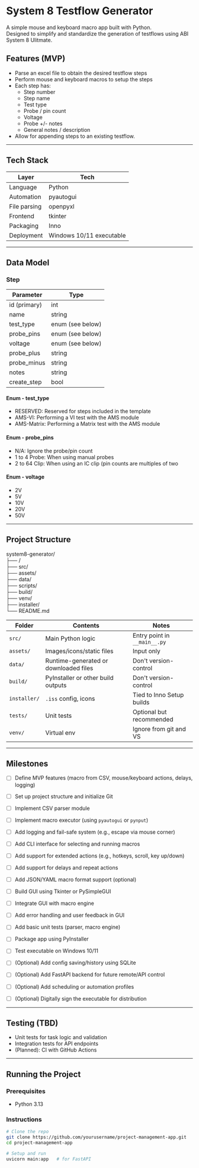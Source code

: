 ﻿# System 8 Testflow Generator

A simple mouse and keyboard macro app built with Python. <br> 
Designed to simplify and standardize the generation of testflows using ABI System 8 Ulitmate.

## Features (MVP)
- Parse an excel file to obtain the desired testflow steps
- Perform mouse and keyboard macros to setup the steps
- Each step has:
    - Step number
	- Step name
	- Test type
	- Probe / pin count
	- Voltage
	- Probe +/- notes
	- General notes / description
- Allow for appending steps to an existing testflow.

---

## Tech Stack

| Layer       | Tech                     |
|------------|---------------------------|
| Language    | Python |
| Automation  | pyautogui |
| File parsing| openpyxl |
| Frontend    | tkinter |
| Packaging   | Inno |
| Deployment  | Windows 10/11 executable |

---

## Data Model

### Step

| Parameter		| Type                     |
|---------------|---------------------------|
| id (primary)	| int |
| name			| string |
| test_type		| enum (see below) |
| probe_pins	| enum (see below) |
| voltage		| enum (see below) |
| probe_plus	| string |
| probe_minus   | string |
| notes			| string |
| create_step	| bool	|

#### Enum - test_type 
- RESERVED: Reserved for steps included in the template <br>
- AMS-VI: Performing a VI test with the AMS module <br>
- AMS-Matrix: Performing a Matrix test with the AMS module <br>

#### Enum - probe_pins 
- N/A: Ignore the probe/pin count <br>
- 1 to 4 Probe: When using manual probes <br>
- 2 to 64 Clip: When using an IC clip (pin counts are multiples of two <br>

#### Enum - voltage 
- 2V
- 5V
- 10V
- 20V
- 50V

---

## Project Structure

system8-generator/ <br>
├── / <br>
├── src/ <br>
├── assets/ <br>
├── data/ <br>
├── scripts/ <br>
├── build/ <br>
├── venv/ <br>
├── installer/ <br>
└── README.md <br>

| Folder       | Contents                              | Notes                        |
| ------------ | ------------------------------------- | ---------------------------- |
| `src/`       | Main Python logic                     | Entry point in `__main__.py` |
| `assets/`    | Images/icons/static files             | Input only                   |
| `data/`      | Runtime-generated or downloaded files | Don't version-control        |
| `build/`     | PyInstaller or other build outputs    | Don't version-control        |
| `installer/` | `.iss` config, icons                  | Tied to Inno Setup builds    |
| `tests/`     | Unit tests                            | Optional but recommended     |
| `venv/`      | Virtual env                           | Ignore from git and VS       |


---

## Milestones

* [ ] Define MVP features (macro from CSV, mouse/keyboard actions, delays, logging)
* [ ] Set up project structure and initialize Git
* [ ] Implement CSV parser module
* [ ] Implement macro executor (using `pyautogui` or `pynput`)
* [ ] Add logging and fail-safe system (e.g., escape via mouse corner)
* [ ] Add CLI interface for selecting and running macros
* [ ] Add support for extended actions (e.g., hotkeys, scroll, key up/down)
* [ ] Add support for delays and repeat actions
* [ ] Add JSON/YAML macro format support (optional)
* [ ] Build GUI using Tkinter or PySimpleGUI
* [ ] Integrate GUI with macro engine
* [ ] Add error handling and user feedback in GUI
* [ ] Add basic unit tests (parser, macro engine)
* [ ] Package app using PyInstaller
* [ ] Test executable on Windows 10/11
* [ ] (Optional) Add config saving/history using SQLite
* [ ] (Optional) Add FastAPI backend for future remote/API control
* [ ] (Optional) Add scheduling or automation profiles
* [ ] (Optional) Digitally sign the executable for distribution


---

## Testing (TBD)

- Unit tests for task logic and validation
- Integration tests for API endpoints
- (Planned): CI with GitHub Actions

---

## Running the Project

### Prerequisites

- Python 3.13

### Instructions

```bash
# Clone the repo
git clone https://github.com/yourusername/project-management-app.git
cd project-management-app

# Setup and run
uvicorn main:app   # for FastAPI